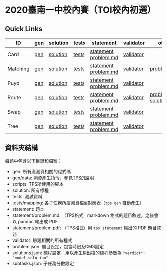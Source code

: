 # 2020臺南一中校內賽（TOI校內初選）

## Quick Links

| ID | gen | solution | tests | statement | validator | others |
| --- | --- | --- | --- | --- | --- | --- |
| Card | [gen](Card/gen) | [solution](Card/solution) | [tests](Card/tests) | [statement](Matching/statement) [problem.md](Card/statement/problem.md) | [validator](Card/validator) | |
| Matching | [gen](Matching/gen) | [solution](Matching/solution) | [tests](Matching/tests) | [statement](Matching/statement) [problem.md](Matching/statement/problem.md) | [validator](Matching/validator) | [problem.json](Matching/problem.json) |
| Puyo | [gen](Puyo/gen) | [solution](Puyo/solution) | [tests](Puyo/tests) | [statement](Matching/statement) [problem.md](Puyo/statement/problem.md) | [validator](Puyo/validator) | |
| Route | [gen](Route/gen) | [solution](Route/solution) | [tests](Route/tests) | [statement](Route/statement) [problem.md](Route/statement/problem.md) | [validator](Route/validator) | [problem.json](Route/problem.json) [solutions.json](Route/solutions.json) |
| Swap | [gen](Swap/gen) | [solution](Swap/solution) | [tests](Swap/tests) | [statement](Matching/statement) [problem.md](Swap/statement/problem.md) | [validator](Swap/validator) | |
| Tree | [gen](Tree/gen) | [solution](Tree/solution) | [tests](Tree/tests) | [statement](Matching/statement) [problem.md](Tree/statement/problem.md) | [validator](Tree/validator) | |

## 資料夾結構
每題中包含以下目錄和檔案：
 - gen: 所有產測資相關的程式碼
 - gen/data: 測資產生指令，參見[TPS的說明](https://github.com/ioi-2017/tps/tree/master/docs#gendata)
 - scripts: TPS所使用的腳本
 - solution: 所有標程
 - tests: 測試資料
 - tests/mapping: 各子任務所屬測資檔案對應表（`tps gen` 自動產生）
 - statement: 題本
 - statement/problem.md: （TPS格式）markdown 格式的題目敘述，之後會以 pandoc 輸出成 PDF
 - statement/problem.pdf: （TPS格式）用 `tps statement` 輸出的 PDF 題目敘述
 - validator: 驗題相關的所有程式
 - problem.json: 題目設定，包含時限及CMS設定
 - solutions.json: 標程設定，用以產生輸出檔的標程參數為 `"verdict": "model_solution"`
 - subtasks.json: 子任務分數設定
 
